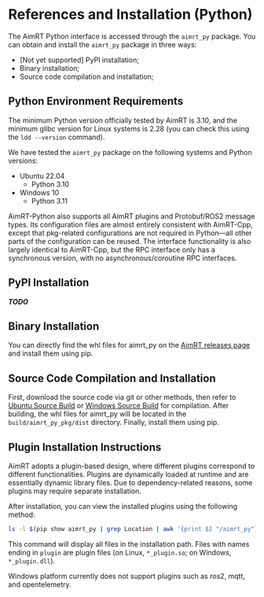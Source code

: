 # References and Installation (Python)

The AimRT Python interface is accessed through the `aimrt_py` package. You can obtain and install the `aimrt_py` package in three ways:

- [Not yet supported] PyPI installation;
- Binary installation;
- Source code compilation and installation;

## Python Environment Requirements

The minimum Python version officially tested by AimRT is 3.10, and the minimum glibc version for Linux systems is 2.28 (you can check this using the `ldd --version` command).

We have tested the `aimrt_py` package on the following systems and Python versions:

- Ubuntu 22.04
  - Python 3.10
- Windows 10
  - Python 3.11

AimRT-Python also supports all AimRT plugins and Protobuf/ROS2 message types. Its configuration files are almost entirely consistent with AimRT-Cpp, except that pkg-related configurations are not required in Python—all other parts of the configuration can be reused. The interface functionality is also largely identical to AimRT-Cpp, but the RPC interface only has a synchronous version, with no asynchronous/coroutine RPC interfaces.

## PyPI Installation

***TODO***

<!-- You can directly install it via `pip install aimrt_py`. -->

## Binary Installation

You can directly find the whl files for aimrt_py on the [AimRT releases page](https://github.com/AimRT/AimRT/releases) and install them using pip.

## Source Code Compilation and Installation

First, download the source code via git or other methods, then refer to [Ubuntu Source Build](build_from_source_ubuntu.md) or [Windows Source Build](build_from_source_windows.md) for compilation. After building, the whl files for aimrt_py will be located in the `build/aimrt_py_pkg/dist` directory. Finally, install them using pip.

## Plugin Installation Instructions

AimRT adopts a plugin-based design, where different plugins correspond to different functionalities. Plugins are dynamically loaded at runtime and are essentially dynamic library files. Due to dependency-related reasons, some plugins may require separate installation.

After installation, you can view the installed plugins using the following method:

```bash
ls -l $(pip show aimrt_py | grep Location | awk '{print $2 "/aimrt_py"}')
```

This command will display all files in the installation path. Files with names ending in `plugin` are plugin files (on Linux, `*_plugin.so`; on Windows, `*_plugin.dll`).

<!-- The PyPI installation method does not include plugins like mqtt and ros2. If you need these plugins, you can install them via source code compilation or by downloading binaries. -->

Windows platform currently does not support plugins such as ros2, mqtt, and opentelemetry.